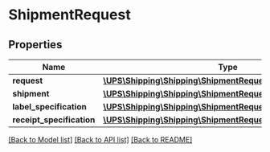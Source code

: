 # ShipmentRequest

## Properties
Name | Type | Description | Notes
------------ | ------------- | ------------- | -------------
**request** | [**\UPS\Shipping\Shipping\ShipmentRequestRequest**](ShipmentRequestRequest.md) |  | 
**shipment** | [**\UPS\Shipping\Shipping\ShipmentRequestShipment**](ShipmentRequestShipment.md) |  | 
**label_specification** | [**\UPS\Shipping\Shipping\ShipmentRequestLabelSpecification**](ShipmentRequestLabelSpecification.md) |  | [optional] 
**receipt_specification** | [**\UPS\Shipping\Shipping\ShipmentRequestReceiptSpecification**](ShipmentRequestReceiptSpecification.md) |  | [optional] 

[[Back to Model list]](../../README.md#documentation-for-models) [[Back to API list]](../../README.md#documentation-for-api-endpoints) [[Back to README]](../../README.md)

